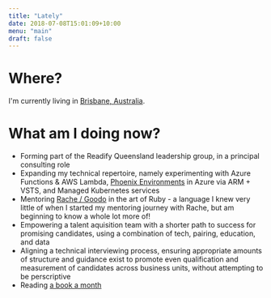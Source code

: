 ```yaml
---
title: "Lately"
date: 2018-07-08T15:01:09+10:00
menu: "main"
draft: false
---
```


# Where?
I'm currently living in [Brisbane, Australia](https://time.is/Brisbane). 

# What am I doing now?

* Forming part of the Readify Queensland leadership group, in a principal consulting role
* Expanding my technical repertoire, namely experimenting with Azure Functions & AWS Lambda, [Phoenix Environments](https://www.thoughtworks.com/radar/techniques/phoenix-environments) in Azure via ARM + VSTS, and Managed Kubernetes services
* Mentoring [Rache / Goodo](https://twitter.com/rachegoodo) in the art of Ruby - a language I knew very little of when I started my mentoring journey with Rache, but am beginning to know a whole lot more of!
* Empowering a talent aquisition team with a shorter path to success for promising candidates, using a combination of tech, pairing, education, and data
* Aligning a technical interviewing process, ensuring appropriate amounts of structure and guidance exist to promote even qualification and measurement of candidates across business units, without attempting to be perscriptive
* Reading [a book a month](https://www.andrew-best/a-book-a-month) 